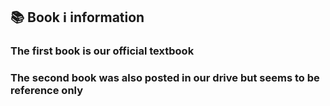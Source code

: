 ## 📚 Book ℹ information
### The first book is our official textbook
### The second book was also posted in our drive but seems to be reference only 
